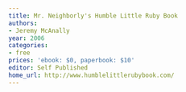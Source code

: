 ```yaml
---
title: Mr. Neighborly's Humble Little Ruby Book
authors:
- Jeremy McAnally
year: 2006
categories:
- free
prices: 'ebook: $0, paperbook: $10'
editor: Self Published
home_url: http://www.humblelittlerubybook.com/
---
```


